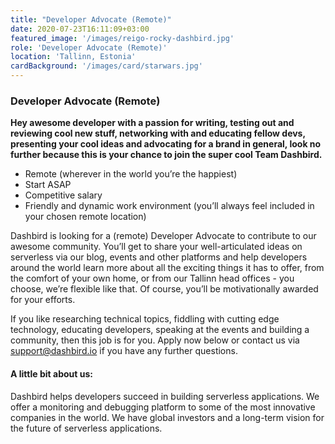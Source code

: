```yaml
---
title: "Developer Advocate (Remote)"
date: 2020-07-23T16:11:09+03:00
featured_image: '/images/reigo-rocky-dashbird.jpg'
role: 'Developer Advocate (Remote)'
location: 'Tallinn, Estonia'
cardBackground: '/images/card/starwars.jpg'
---
```

### Developer Advocate (Remote)
**Hey awesome developer with a passion for writing, testing out and reviewing cool new stuff, networking with and educating fellow devs, presenting your cool ideas and advocating for a brand in general, look no further because this is your chance to join the super cool Team Dashbird.**

- Remote (wherever in the world you’re the happiest)
- Start ASAP
- Competitive salary
- Friendly and dynamic work environment (you’ll always feel included in your chosen remote location)

Dashbird is looking for a (remote) Developer Advocate to contribute to our awesome community. You’ll get to share your well-articulated ideas on serverless via our blog, events and other platforms and help developers around the world learn more about all the exciting things it has to offer, from the comfort of your own home, or from our Tallinn head offices - you choose, we’re flexible like that. Of course, you’ll be motivationally awarded for your efforts.

If you like researching technical topics, fiddling with cutting edge technology, educating developers, speaking at the events and building a community, then this job is for you. Apply now below or contact us via support@dashbird.io if you have any further questions.

#### A little bit about us:
Dashbird helps developers succeed in building serverless applications. We offer a monitoring and debugging platform to some of the most innovative companies in the world. We have global investors and a long-term vision for the future of serverless applications.